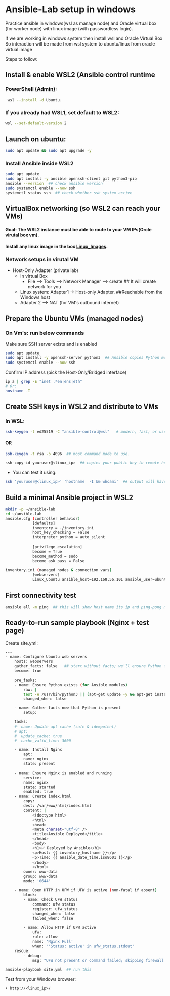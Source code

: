 # Ansible-Lab setup in windows
Practice ansible in windows(wsl as manage node) and Oracle virtual box (for worker node) with linux image (with passwordless login).

If we are working in windows system then install wsl and Oracle Virtual Box
So interaction will be made from wsl system to ubuntu/linux from oracle virtual image

Steps to follow:
## Install & enable WSL2 (Ansible control runtime
### PowerShell (Admin):
```bash
 wsl --install -d Ubuntu.
``` 
### If you already had WSL1, set default to WSL2:
```bash
wsl --set-default-version 2
```
## Launch on ubuntu:
```bash
sudo apt update && sudo apt upgrade -y
```
### Install Ansible inside WSL2
```bash		
sudo apt update
sudo apt install -y ansible openssh-client git python3-pip 
ansible --version  ## check ansible version
sudo systemctl enable --now ssh
systemctl status ssh  ## check whether ssh system active
```
## VirtualBox networking (so WSL2 can reach your VMs)
#### Goal: The WSL2 instance must be able to route to your VM IPs(Orcle virutal box vm).
#### Install any linux image in the box [Linux_Images](https://www.linuxvmimages.com/images/ubuntuserver-2404/). 
### Network setups in virutal VM
- Host-Only Adapter (private lab)
	- In virtual Box
		- File --> Tools --> Network Manager --> create  ## It will create network for you
	- Linux system: Adapter1 -> Host-only Adapter.  ##Reachable from the Windows host
	- Adapter 2 --> NAT (for VM's outbound internet)
## Prepare the Ubuntu VMs (managed nodes)
### On Vm's: run below commands
Make sure SSH server exists and is enabled
```bash
sudo apt update
sudo apt install -y openssh-server python3  ## Ansible copies Python modules to the remote host and executes them with Python
sudo systemctl enable --now ssh
```
Confirm IP address (pick the Host-Only/Bridged interface)
```bash
ip a | grep -E "inet .*en|ens|eth"
# Or:
hostname -I
```
## Create SSH keys in WSL2 and distribute to VMs
### In WSL:
```bash
ssh-keygen -t ed25519 -C "ansible-control@wsl"   # modern, fast; or use rsa -b 4096  ## Press Enter for defaults; optional passphrase (use ssh-agent if you set one)
```
#### OR
```bash
ssh-keygen -t rsa -b 4096  ## most command mode to use. 
```
```bash
ssh-copy-id youruser@<linux_ip>  ## copies your public key to remote host mean linux system /home/<user>/.ssh/authorized_keys
```
- You can test it using: 
```bash
ssh 'youruser@<linux_ip>' 'hostname  -I && whoami'  ## output will have ip's and hostname
```
## Build a minimal Ansible project in WSL2
```bash		
mkdir -p ~/ansible-lab
cd ~/ansible-lab
ansible.cfg (controller behavior)
			[defaults]
			inventory = ./inventory.ini
			host_key_checking = False
			interpreter_python = auto_silent
			
			[privilege_escalation]
			become = True
			become_method = sudo
			become_ask_pass = False
			
inventory.ini (managed nodes & connection vars)
			[webservers]
			Linux_Ubuntu ansible_host=192.168.56.101 ansible_user=ubuntu
```
## First connectivity test
```bash
ansible all -m ping  ## this will show host name its ip and ping-pong message
```
## Ready-to-run sample playbook (Nginx + test page)
Create site.yml:
```bash
---
- name: Configure Ubuntu web servers
    hosts: webservers
    gather_facts: false   ## start without facts; we'll ensure Python first
    become: true

    pre_tasks:
    - name: Ensure Python exists (for Ansible modules)
        raw: |
        test -e /usr/bin/python3 || (apt-get update -y && apt-get install -y python3)
        changed_when: false

    - name: Gather facts now that Python is present
        setup:

    tasks:
    #- name: Update apt cache (safe & idempotent)
    # apt:
    #  update_cache: true
    #  cache_valid_time: 3600

    - name: Install Nginx
        apt:
        name: nginx
        state: present

    - name: Ensure Nginx is enabled and running
        service:
        name: nginx
        state: started
        enabled: true
    - name: Create index.html
        copy:
        dest: /var/www/html/index.html
        content: |
            <!doctype html>
            <html>
            <head>
            <meta charset="utf-8" />
            <title>Ansible Deployed</title>
            </head>
            <body>
            <h1>✅ Deployed by Ansible</h1>
            <p>Host: {{ inventory_hostname }}</p>
            <p>Time: {{ ansible_date_time.iso8601 }}</p>
            </body>
            </html>
        owner: www-data
        group: www-data
        mode: '0644'

    - name: Open HTTP in UFW if UFW is active (non-fatal if absent)
        block:
        - name: Check UFW status
            command: ufw status
            register: ufw_status
            changed_when: false
            failed_when: false

        - name: Allow HTTP if UFW active
            ufw:
            rule: allow
            name: 'Nginx Full'
            when: "'Status: active' in ufw_status.stdout"
    rescue:
        - debug:
            msg: "UFW not present or command failed; skipping firewall config."
```
```bash
ansible-playbook site.yml  ## run this
```
Test from your Windows browser:

	• http://<linux_ip>/
